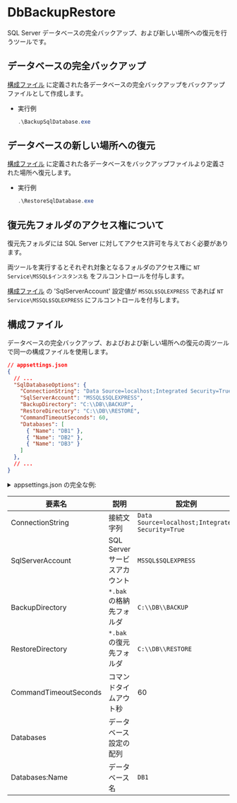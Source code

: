 # DbBackupRestore

SQL Server データベースの完全バックアップ、および新しい場所への復元を行うツールです。

## データベースの完全バックアップ

[構成ファイル](#構成ファイル) に定義された各データベースの完全バックアップをバックアップファイルとして作成します。

* 実行例
    ```ps1
    .\BackupSqlDatabase.exe
    ```

## データベースの新しい場所への復元

[構成ファイル](#構成ファイル) に定義された各データベースをバックアップファイルより定義された場所へ復元します。

* 実行例
    ```ps1
    .\RestoreSqlDatabase.exe
    ```

## 復元先フォルダのアクセス権について
復元先フォルダには SQL Server に対してアクセス許可を与えておく必要があります。

両ツールを実行するとそれぞれ対象となるフォルダのアクセス権に `NT Service\MSSQL$インスタンス名` をフルコントロールを付与します。

[構成ファイル](#構成ファイル) の 'SqlServerAccount' 設定値が `MSSQL$SQLEXPRESS` であれば `NT Service\MSSQL$SQLEXPRESS` にフルコントロールを付与します。


## 構成ファイル

データベースの完全バックアップ、およびおよび新しい場所への復元の両ツールで同一の構成ファイルを使用します。

```json
// appsettings.json
{
  // ...
  "SqlDatabaseOptions": {
    "ConnectionString": "Data Source=localhost;Integrated Security=True",
    "SqlServerAccount": "MSSQL$SQLEXPRESS",
    "BackupDirectory": "C:\\DB\\BACKUP",
    "RestoreDirectory": "C:\\DB\\RESTORE",
    "CommandTimeoutSeconds": 60,
    "Databases": [
      { "Name": "DB1" },
      { "Name": "DB2" },
      { "Name": "DB3" }
    ]
  },
  // ...
}
```

<details>
<summary>appsettings.json の完全な例:</summary>
<div>

```json
{
  "SqlDatabaseOptions": {
    "ConnectionString": "Data Source=localhost;Integrated Security=True",
    "SqlServerAccount": "MSSQL$SQLEXPRESS",
    "BackupDirectory": "C:\\DB\\BACKUP",
    "RestoreDirectory": "C:\\DB\\RESTORE",
    "CommandTimeoutSeconds": 60,
    "Databases": [
      { "Name": "DB1" },
      { "Name": "DB2" },
      { "Name": "DB3" }
    ]
  },
  "Logging": {
    "LogLevel": {
      "Default": "Information",
      "Microsoft": "Warning",
      "Microsoft.Hosting.Lifetime": "Information"
    }
  }
}
```

</div>
</details>

|要素名|説明|設定例|備考|
|--|--|--|--|
|ConnectionString|接続文字列|`Data Source=localhost;Integrated Security=True`||
|SqlServerAccount|SQL Server サービスアカウント|`MSSQL$SQLEXPRESS`|既定値は`MSSQL$SQLEXPRESS`|
|BackupDirectory|`*.bak` の格納先フォルダ|`C:\\DB\\BACKUP`|ローカルフォルダのみ|
|RestoreDirectory|`*.bak` の復元先フォルダ|`C:\\DB\\RESTORE`|ローカルフォルダのみ、要アクセス権|
|CommandTimeoutSeconds|コマンドタイムアウト秒|60|既定値は60秒|
|Databases|データベース設定の配列||
|Databases:Name|データベース名|`DB1`|
